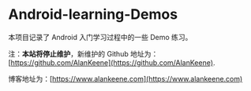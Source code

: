 # Android-learning-Demos

本项目记录了 Android 入门学习过程中的一些 Demo 练习。


注：**本站将停止维护**，新维护的 Github 地址为：[https://github.com/AlanKeene](https://github.com/AlanKeene).


博客地址为：[https://www.alankeene.com](https://www.alankeene.com)
